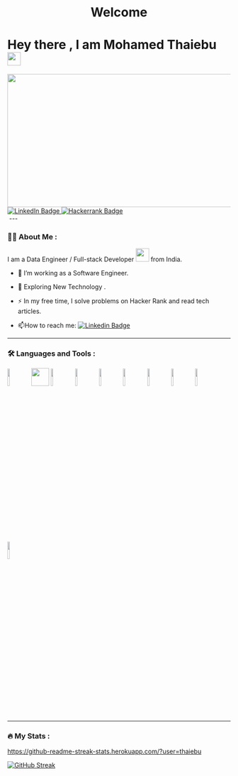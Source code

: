 <h1 align="center">Welcome</h1>  
<h1>
  Hey there , I am Mohamed Thaiebu
  <img target="_blank" src="https://media.giphy.com/media/hvRJCLFzcasrR4ia7z/giphy.gif" width="30px"/>
</h1>

<div align="center">
  <img target="_blank" src="https://media.giphy.com/media/dWesBcTLavkZuG35MI/giphy.gif" width="600" height="300"/>
</div>
<div id="badges">
  <a  target="_blank" href="https://www.linkedin.com/in/mohamed-thaiebu-0015a815a/">
    <img target="_blank" src="https://img.shields.io/badge/LinkedIn-blue?style=for-the-badge&logo=linkedin&logoColor=white" alt="LinkedIn Badge"/>
  </a>
    <a  target="_blank" href="https://www.hackerrank.com/thaibu786">
    <img target="_blank"  src="https://img.shields.io/badge/-Hackerrank-2EC866?style=for-the-badge&logo=HackerRank&logoColor=white" alt="Hackerrank Badge"/>
  </a>
<!--   <a  target="_blank" href="https://www.youtube.com/@tamilpracticalpsychology1461/featured">
    <img  target="_blank" src="https://img.shields.io/badge/YouTube-red?style=for-the-badge&logo=youtube&logoColor=white" alt="Youtube Badge"/>
  </a>
  <a  target="_blank" href="https://twitter.com/MThaiebu">
    <img target="_blank"  src="https://img.shields.io/badge/Twitter-blue?style=for-the-badge&logo=twitter&logoColor=white" alt="Twitter Badge"/>
  </a> -->
</div>
<img target="_blank" src="https://komarev.com/ghpvc/?username=thaiebu&style=flat-square&color=blue" alt=""/>
---

### :man_technologist: About Me :

I am a Data Engineer / Full-stack Developer  <img src="https://media.giphy.com/media/WUlplcMpOCEmTGBtBW/giphy.gif" width="30"> from India.


- :telescope: I’m working as a Software Engineer.

- :seedling: Exploring New Technology .

- :zap: In my free time, I solve problems on Hacker Rank and read tech articles.

- :mailbox:How to reach me: [![Linkedin Badge](https://img.shields.io/badge/-Thaiebu-blue?style=flat&logo=Linkedin&logoColor=white)](https://www.linkedin.com/in/mohamed-thaiebu-0015a815a/)

---

### :hammer_and_wrench: Languages and Tools :

<div>
<!--   <p align="left">
  <a href="https://www.python.org" target="_blank" rel="noreferrer"><img src="/icons8-python-48.png" alt="python" width="40" height="40"/></a>
  <a href="https://www.djangoproject.com/" target="_blank" rel="noreferrer"> <img src="https://cdn.worldvectorlogo.com/logos/django.svg" alt="django" width="40" height="40"/> </a> 
  <a href="https://flask.palletsprojects.com/" target="_blank" rel="noreferrer"> <img src="https://www.vectorlogo.zone/logos/pocoo_flask/pocoo_flask-icon.svg" alt="flask" width="40" height="40"/> </a>
  <a href="https://www.w3.org/html/" target="_blank" rel="noreferrer"> <img src="icons8-html-48.png" alt="html5" width="40" height="40"/> </a>
  <a href="https://www.w3schools.com/css/" target="_blank" rel="noreferrer"> <img src="icons8-css3-48.png" alt="css3" width="40" height="40"/> </a>
  <a href="https://nodejs.org" target="_blank" rel="noreferrer"> <img src="icons8-node-js-48.png" alt="nodejs" width="40" height="40"/> </a>
  <a href="https://expressjs.com" target="_blank" rel="noreferrer"> <img src="icons8-express-js-16.png" alt="express" width="40" height="40"/> </a> 
  <a href="https://www.mysql.com/" target="_blank" rel="noreferrer"> <img src="icons8-my-sql-48.png" alt="mysql" width="40" height="40"/> </a>  <a href="https://www.postgresql.org" target="_blank" rel="noreferrer"> <img src="icons8-postgresql-48.png" alt="postgresql" width="40" height="40"/> </a>    <a href="https://www.sqlite.org/" target="_blank" rel="noreferrer"> <img src="icons8-database-50.png" alt="sqlite" width="40" height="40"/> </a> 
  <a href="https://www.linux.org/" target="_blank" rel="noreferrer"> <img src="icons8-linux-48.png" alt="linux" width="40" height="40"/> </a>
  <a href="https://aws.amazon.com" target="_blank" rel="noreferrer"> <img src="icons8-amazon-web-services-48.png" alt="aws" width="40" height="40"/> </a> 
  <a href="https://git-scm.com/" target="_blank" rel="noreferrer"> <img src="https://www.vectorlogo.zone/logos/git-scm/git-scm-icon.svg" alt="git" width="40" height="40"/> </a> 
  <a href="https://developer.mozilla.org/en-US/docs/Web/JavaScript" target="_blank" rel="noreferrer"> <img src="icons8-javascript-48.png" alt="javascript" width="40" height="40"/> </a> 
  <img src="./icons8-react-50.png" width="50" title="react">
  <a href="https://www.docker.com/" target="_blank" rel="noreferrer"> <img src="icons8-docker-48.png" alt="docker" width="40" height="40"/> </a> 
  <a href="https://www.nginx.com" target="_blank" rel="noreferrer"> <img src="icons8-nginx-48.png" alt="nginx" width="40" height="40"/> </a> 
</p> -->
<code><img width="10%" src="https://www.vectorlogo.zone/logos/python/python-ar21.svg"></code>
<code><img width="40px" src="https://upload.vectorlogo.zone/logos/javascript/images/239ec8a4-163e-4792-83b6-3f6d96911757.svg"></code>
<code><img width="10%" src="https://www.vectorlogo.zone/logos/reactjs/reactjs-ar21.svg"></code>
<code><img width="10%" src="https://www.vectorlogo.zone/logos/djangoproject/djangoproject-ar21.svg"></code>
<code><img width="10%" src="https://www.vectorlogo.zone/logos/pocoo_flask/pocoo_flask-ar21.svg"></code>
<code><img width="10%" src="https://www.vectorlogo.zone/logos/w3_html5/w3_html5-ar21.svg"></code>
<code><img width="10%" src="https://www.vectorlogo.zone/logos/w3_css/w3_css-ar21.svg"></code>
<code><img width="10%" src="https://www.vectorlogo.zone/logos/git-scm/git-scm-ar21.svg"></code>
<code><img width="10%" src="https://www.vectorlogo.zone/logos/github/github-ar21.svg"></code>
 <code><img width="10%" src="https://www.vectorlogo.zone/logos/amazon_aws/amazon_aws-ar21.svg"></code>

  
</div>


---

### :fire: My Stats :
https://github-readme-streak-stats.herokuapp.com/?user=thaiebu

[![GitHub Streak](http://github-readme-streak-stats.herokuapp.com?user=thaiebu&theme=dark&background=000000)](https://git.io/streak-stats)
<!-- 
[![Top Langs](https://github-readme-stats.vercel.app/api/top-langs/?username=thaiebu)](https://github.com/anuraghazra/github-readme-stats)

[![Top Langs](https://github-readme-stats.vercel.app/api/top-langs/?username=thaiebu&layout=compact&theme=vision-friendly-dark)](https://github.com/anuraghazra/github-readme-stats) -->





